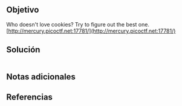 ## Objetivo
Who doesn't love cookies? Try to figure out the best one. [http://mercury.picoctf.net:17781/](http://mercury.picoctf.net:17781/)
## Solución
```

```

## Notas adicionales

## Referencias